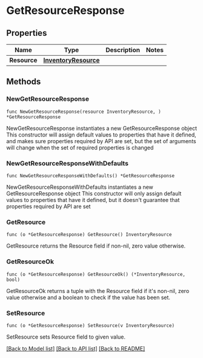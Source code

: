 # GetResourceResponse

## Properties

Name | Type | Description | Notes
------------ | ------------- | ------------- | -------------
**Resource** | [**InventoryResource**](InventoryResource.md) |  | 

## Methods

### NewGetResourceResponse

`func NewGetResourceResponse(resource InventoryResource, ) *GetResourceResponse`

NewGetResourceResponse instantiates a new GetResourceResponse object
This constructor will assign default values to properties that have it defined,
and makes sure properties required by API are set, but the set of arguments
will change when the set of required properties is changed

### NewGetResourceResponseWithDefaults

`func NewGetResourceResponseWithDefaults() *GetResourceResponse`

NewGetResourceResponseWithDefaults instantiates a new GetResourceResponse object
This constructor will only assign default values to properties that have it defined,
but it doesn't guarantee that properties required by API are set

### GetResource

`func (o *GetResourceResponse) GetResource() InventoryResource`

GetResource returns the Resource field if non-nil, zero value otherwise.

### GetResourceOk

`func (o *GetResourceResponse) GetResourceOk() (*InventoryResource, bool)`

GetResourceOk returns a tuple with the Resource field if it's non-nil, zero value otherwise
and a boolean to check if the value has been set.

### SetResource

`func (o *GetResourceResponse) SetResource(v InventoryResource)`

SetResource sets Resource field to given value.



[[Back to Model list]](../README.md#documentation-for-models) [[Back to API list]](../README.md#documentation-for-api-endpoints) [[Back to README]](../README.md)


